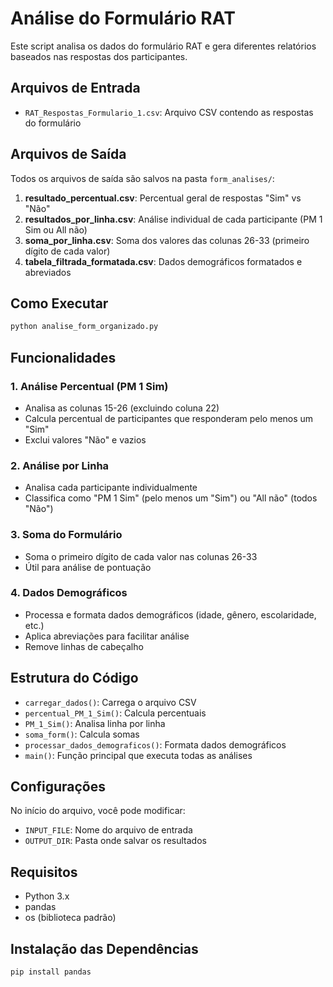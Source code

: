 # Análise do Formulário RAT

Este script analisa os dados do formulário RAT e gera diferentes relatórios baseados nas respostas dos participantes.

## Arquivos de Entrada

- `RAT_Respostas_Formulario_1.csv`: Arquivo CSV contendo as respostas do formulário

## Arquivos de Saída

Todos os arquivos de saída são salvos na pasta `form_analises/`:

1. **resultado_percentual.csv**: Percentual geral de respostas "Sim" vs "Não"
2. **resultados_por_linha.csv**: Análise individual de cada participante (PM 1 Sim ou All não)
3. **soma_por_linha.csv**: Soma dos valores das colunas 26-33 (primeiro dígito de cada valor)
4. **tabela_filtrada_formatada.csv**: Dados demográficos formatados e abreviados

## Como Executar

```bash
python analise_form_organizado.py
```

## Funcionalidades

### 1. Análise Percentual (PM 1 Sim)
- Analisa as colunas 15-26 (excluindo coluna 22)
- Calcula percentual de participantes que responderam pelo menos um "Sim"
- Exclui valores "Não" e vazios

### 2. Análise por Linha
- Analisa cada participante individualmente
- Classifica como "PM 1 Sim" (pelo menos um "Sim") ou "All não" (todos "Não")

### 3. Soma do Formulário
- Soma o primeiro dígito de cada valor nas colunas 26-33
- Útil para análise de pontuação

### 4. Dados Demográficos
- Processa e formata dados demográficos (idade, gênero, escolaridade, etc.)
- Aplica abreviações para facilitar análise
- Remove linhas de cabeçalho

## Estrutura do Código

- `carregar_dados()`: Carrega o arquivo CSV
- `percentual_PM_1_Sim()`: Calcula percentuais
- `PM_1_Sim()`: Analisa linha por linha
- `soma_form()`: Calcula somas
- `processar_dados_demograficos()`: Formata dados demográficos
- `main()`: Função principal que executa todas as análises

## Configurações

No início do arquivo, você pode modificar:
- `INPUT_FILE`: Nome do arquivo de entrada
- `OUTPUT_DIR`: Pasta onde salvar os resultados

## Requisitos

- Python 3.x
- pandas
- os (biblioteca padrão)

## Instalação das Dependências

```bash
pip install pandas
``` 